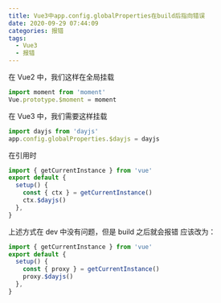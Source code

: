 ```yaml
---
title: Vue3中app.config.globalProperties在build后指向错误
date: 2020-09-29 07:44:09
categories: 报错
tags:
  - Vue3
  - 报错
---
```


在 Vue2 中，我们这样在全局挂载

```js
import moment from 'moment'
Vue.prototype.$moment = moment
```

在 Vue3 中，我们需要这样挂载

```js
import dayjs from 'dayjs'
app.config.globalProperties.$dayjs = dayjs
```

在引用时

```js
import { getCurrentInstance } from 'vue'
export default {
  setup() {
    const { ctx } = getCurrentInstance()
    ctx.$dayjs()
  },
}
```

上述方式在 dev 中没有问题，但是 build 之后就会报错
应该改为：

```js
import { getCurrentInstance } from 'vue'
export default {
  setup() {
    const { proxy } = getCurrentInstance()
    proxy.$dayjs()
  },
}
```
